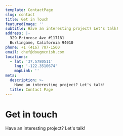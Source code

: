 ```yaml
---
template: ContactPage
slug: contact
title: Get in Touch
featuredImage: ''
subtitle: Have an interesting project? Let's talk!
address: |-
  329 Primrose Ave #117181
  Burlingame, California 94010
phone: +1 (416) 707-1560
email: chef@dougmcnish.com
locations:
  - lat: '37.5780511'
    lng: '-122.3510674'
    mapLink: ''
meta:
  description: >-
    Have an interesting project? Let's talk!
  title: Contact Page
---
```

# Get in touch

Have an interesting project? Let's talk!
